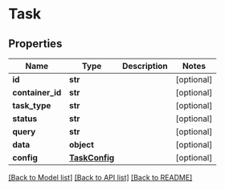 # Task

## Properties
Name | Type | Description | Notes
------------ | ------------- | ------------- | -------------
**id** | **str** |  | [optional] 
**container_id** | **str** |  | [optional] 
**task_type** | **str** |  | [optional] 
**status** | **str** |  | [optional] 
**query** | **str** |  | [optional] 
**data** | **object** |  | [optional] 
**config** | [**TaskConfig**](TaskConfig.md) |  | [optional] 

[[Back to Model list]](../README.md#documentation-for-models) [[Back to API list]](../README.md#documentation-for-api-endpoints) [[Back to README]](../README.md)

